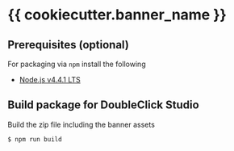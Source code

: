 # {{ cookiecutter.banner_name }}

## Prerequisites (optional)

For packaging via `npm` install the following

* [Node.js v4.4.1 LTS](https://nodejs.org/dist/v4.4.1/node-v4.4.1.pkg)

## Build package for DoubleClick Studio

Build the zip file including the banner assets

    $ npm run build
